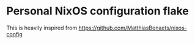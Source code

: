 # Personal NixOS configuration flake
This is heavily inspired from https://github.com/MatthiasBenaets/nixos-config  
